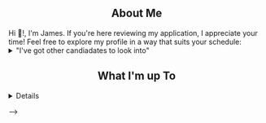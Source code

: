 <!--
<!-- About -->

  <!-- [![wakatime](https://wakatime.com/badge/user/b163ef99-bb97-41f6-b630-c8b6c8ff1993.svg)](https://wakatime.com/@b163ef99-bb97-41f6-b630-c8b6c8ff1993) -->
<h2 align="center">About Me</h2>
Hi 👋!, I'm James. If you're here reviewing my application, I appreciate your time! Feel free to explore my profile in a way that suits your schedule:
<details>
    <summary>"I've got other candiadates to look into"</summary>
</details>


<!-- Projects -->

<h2 align="center">What I'm up To</h2>

<details></details>
 
-->
